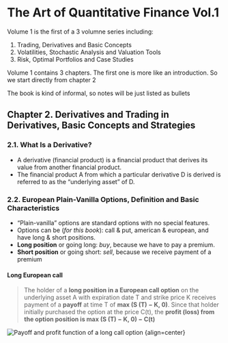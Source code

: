 # The Art of Quantitative Finance Vol.1

Volume 1 is the first of a 3 volumne series including:

1. Trading, Derivatives and Basic Concepts
2. Volatilities, Stochastic Analysis and Valuation Tools
3. Risk, Optimal Portfolios and Case Studies

Volume 1 contains 3 chapters. The first one is more like an introduction. So we start directly from chapter 2

The book is kind of informal, so notes will be just listed as bullets

## Chapter 2. Derivatives and Trading in Derivatives, Basic Concepts and Strategies

### 2.1. What Is a Derivative?

- A derivative (financial product) is a financial product that derives its value from another financial product.
- The financial product A from which a particular derivative D is derived is referred to as the “underlying asset” of D.

### 2.2. European Plain-Vanilla Options, Definition and Basic Characteristics

- “Plain-vanilla” options are standard options with no special features.
- Options can be (*for this book*): call & put, american & european, and have long & short positions.
- **Long position** or going long: *buy*, because we have to pay a premium.
- **Short position** or going short: *sell*, because we receive payment of a premium

#### Long European call

> The holder of a **long position in a European call option** on the underlying asset A with expiration date T and strike price K receives payment of a **payoff** at time T of **max (S (T) − K, 0)**. Since that holder initially purchased the option at the price C(t), the **profit (loss) from the option position is max (S (T) − K, 0) − C(t)**

![Payoff and profit function of a long call option](/Python/fig.2.1.png "Payoff and profit function of a long call option") {align=center}
